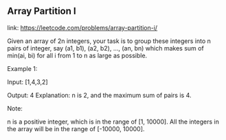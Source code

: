 ## Array Partition I 
link: <https://leetcode.com/problems/array-partition-i/>

Given an array of 2n integers, your task is to group these integers into n pairs of integer, say (a1, b1), (a2, b2), ..., (an, bn) which makes sum of min(ai, bi) for all i from 1 to n as large as possible.


Example 1:

Input: [1,4,3,2]

Output: 4
Explanation: n is 2, and the maximum sum of pairs is 4.



Note:

n is a positive integer, which is in the range of [1, 10000].
All the integers in the array will be in the range of [-10000, 10000].

